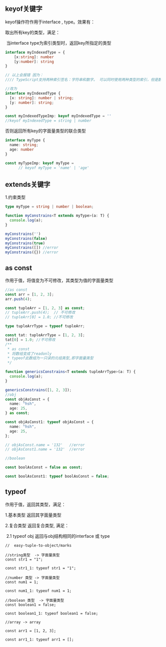 ## keyof关键字

keyof操作符作用于interface , type。效果有：

取出所有key的类型，满足：

​    当interface type为索引类型时，返回key所指定的类型

```typescript
interface myIndexedType = {
    [x:string]: number
    [y:number]: string
}

// 以上会报错 因为：
//// TypeScript支持两种索引签名：字符串和数字。 可以同时使用两种类型的索引，但是数字索引的返回值必须是字符串索引返回值类型的子类型。 这是因为当使用 number来索引时，JavaScript会将它转换成string然后再去索引对象

//改为
interface myIndexedType {
  [x: string]: number | string;
  [y: number]: string;
}

const myIndexedTypeImp: keyof myIndexedType = ''
//keyof myIndexedType = string | number
```

否则返回所有key的字面量类型的联合类型

```typescript
interface myType {
  name: string;
  age: number
}

const myTypeImp: keyof myType =   
      // keyof myType = 'name' | 'age'
```



## extends关键字

1.约束类型

```typescript
type myType = string | number | boolean;

function myConstrains<T extends myType>(a: T) {
  console.log(a);
}

myConstrains('')
myConstrains(false)
myConstrains(true)
myConstrains([]) //error
myConstrains({}) //error
```

## as const

作用于值，将值变为不可修改，其类型为值的字面量类型

```typescript
//as const
const arr = [1, 2, 3];
arr.push(4);

const tupleArr = [1, 2, 3] as const;
// tupleArr.push(4);  // 不可修改
// tupleArr[0] = 1.0; //不可修改

type tupleArrType = typeof tupleArr;

const tat: tupleArrType = [1, 2, 3];
tat[0] = 1.0; //不可修改
/**
 * as const
 * 将数组变成了readonly
 * typeof此数组为一只读的元组类型,即字面量类型
 */

function genericsConstrains<T extends tupleArrType>(a: T) {
  console.log(a);
}

genericsConstrains([1, 2, 3]);
//obj
const objAsConst = {
  name: "hsh",
  age: 25,
} as const;

const objAsConst1: typeof objAsConst = {
  name: "hsh",
  age: 25,
};

// objAsConst.name = '132'   //error
// objAsConst1.name = '132'  //error

//boolean

const boolAsConst = false as const;

const boolAsConst1: typeof boolAsConst = false;

```

## typeof

作用于值，返回其类型，满足：

1.基本类型 返回其字面量类型

2.复合类型 返回复合类型, 满足：

​    2.1   typeof   obj   返回与obj结构相同的interface  或 type

```ty
//  easy-tuple-to-object/marks

//string类型  -> 字面量类型
const str1 = "1";

const str1_1: typeof str1 = "1";

//number 类型 -> 字面量类型
const num1 = 1;

const num1_1: typeof num1 = 1;

//boolean 类型  -> 字面量类型
const boolean1 = false;

const boolean1_1: typeof boolean1 = false;

//array -> array

const arr1 = [1, 2, 3];

const arr1_1: typeof arr1 = [];

```

